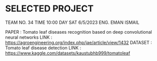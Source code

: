 # SELECTED PROJECT #
TEAM NO. 34
TIME 10:00
DAY SAT 6/5/2023
ENG. EMAN ISMAIL

PAPER : Tomato leaf diseases recognition based on deep convolutional neural networks
LINK : https://agroengineering.org/index.php/jae/article/view/1432
DATASET : Tomato leaf disease detection
LINK : https://www.kaggle.com/datasets/kaustubhb999/tomatoleaf


